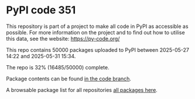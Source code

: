 # PyPI code 351

This repository is part of a project to make all code in PyPI as accessible as possible. For more information 
on the project and to find out how to utilise this data, see the website: https://py-code.org/

This repo contains 50000 packages uploaded to PyPI between 
2025-05-27 14:22 and 2025-05-31 15:34.

The repo is 32% (16485/50000) complete.

Package contents can be found [in the code branch](https://github.com/pypi-data/pypi-mirror-351/tree/code/packages).

A browsable package list for all repositories [all packages here](https://py-code.org/repositories/pypi-mirror-351).


